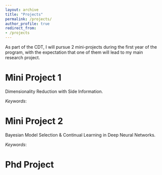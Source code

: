 ```yaml
---
layout: archive
title: "Projects"
permalink: /projects/
author_profile: true
redirect_from:
- /projects
---
```


As part of the CDT, I will pursue 2 mini-projects during the first year of the program, with the expectation that one of them will lead to my main research project.



Mini Project 1
===

Dimensionality Reduction with Side Information. 

*Keywords*: 

Mini Project 2
===

Bayesian Model Selection & Continual Learning in Deep Neural Networks.

*Keywords*: 



Phd Project
===

